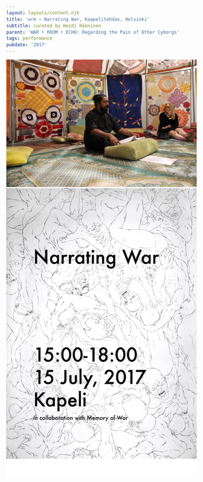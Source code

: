 ```yaml
---
layout: layouts/content.njk
title: 'wre ~ Narrating War, Kaapelitehdas, Helsinki'
subtitle: curated by Heidi Hänninen
parent: 'WAR • ROOM • ECHO: Regarding the Pain of Other Cyborgs'
tags: performance
pubdate: '2017'
---
```

![performance view, Narrating War, 2017, Kaapelitehdas, Helsinki, photo by Vidha Saumya](/static/img/kapeli-performance.jpg)
![performance view, Narrating War, 2017, Kaapelitehdas, Helsinki, photo by Vidha Saumya](/static/img/narrating-war.jpg)
